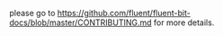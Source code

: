 please go to https://github.com/fluent/fluent-bit-docs/blob/master/CONTRIBUTING.md for more details.